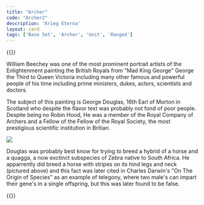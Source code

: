 ```yaml
---
title: "Archer"
code: "Archer2"
description: 'Krieg Eterna'
layout: card
tags: ['Base Set', 'Archer', 'Unit', 'Ranged']
---
```

{{<card-detail-page title="Archer2" artwork="George Douglas, 16th Earl of Morton by Sir William Beechey (18th to 19th Century)">}}
<p>
    William Beechey was one of the most prominent portrait artists of the Enlightenment
    painting the British Royals from "Mad King George" George the Third to Queen Victoria
    including
    many other famous and powerful people of his time including prime ministers, dukes, actors,
    scientists and doctors.
</p>
<p>
    The subject of this painting is George Douglas, 16th Earl of Morton in Scotland who despite
    the flavor text was probably not fond of poor people. Despite being no Robin Hood, He was a
    member of the Royal Company of Archers and a Fellow of the Fellow of the Royal Society, the
    most prestigious scientific institution in Britian.
</p>
<img src="/card-images/description-images/quagga.jpg">
<p>
    Douglas was probably best know for trying to breed a hybrid of a horse and a quagga, a now
    exctinct subspecies of Zebra native to South Africa. He apparrently did breed a horse with
    stripes on its hind legs and neck (pictured above) and this fact was later cited in Charles
    Darwin's "On The Origin of Species" as an example of telegony, where two male's can impart
    their gene's in a single offspring, but this was later found to be false.
</p>
{{</card-detail-page>}}